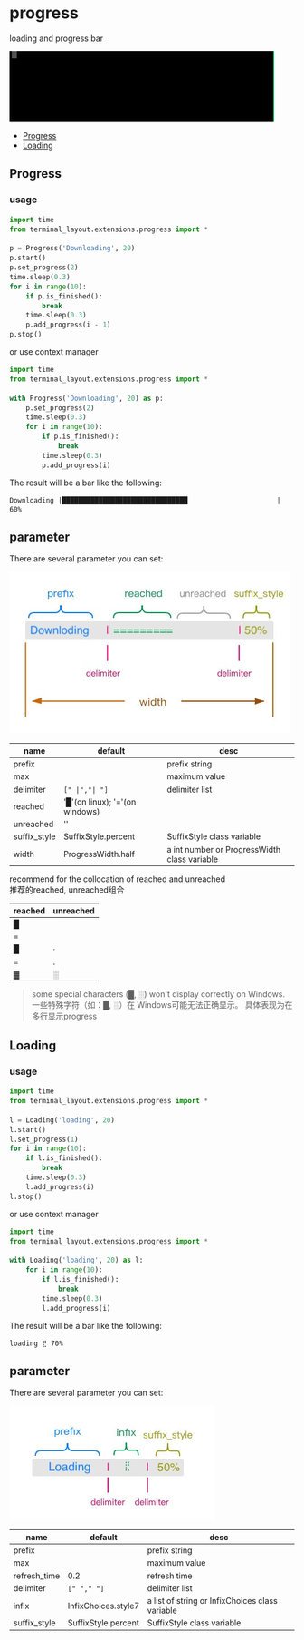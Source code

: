 # progress
loading and progress bar

![](../../../pic/progress.gif)

* [Progress](#Progress)
* [Loading](#Loading)

## Progress

### usage

```python
import time
from terminal_layout.extensions.progress import *

p = Progress('Downloading', 20)
p.start()
p.set_progress(2)
time.sleep(0.3)
for i in range(10):
    if p.is_finished():
        break
    time.sleep(0.3)
    p.add_progress(i - 1)
p.stop()
```

or use context manager
```python
import time
from terminal_layout.extensions.progress import *

with Progress('Downloading', 20) as p:
    p.set_progress(2)
    time.sleep(0.3)
    for i in range(10):
        if p.is_finished():
            break
        time.sleep(0.3)
        p.add_progress(i)
```

The result will be a bar like the following:

```
Downloading |███████████████████████████████                      |  60%
```

## parameter
There are several parameter you can set:

![](../../../pic/progress.jpg)

| name          | default              | desc                                         |
|---------------|----------------------|----------------------------------------------|
| prefix        |                      | prefix string                                |
| max           |                      | maximum value                                |
| delimiter     | `[" \|","\| "]`      | delimiter list                               |
| reached       | '█'(on linux); '='(on windows)   |                                  |
| unreached     | ''                   |                                              |
| suffix\_style | SuffixStyle\.percent | SuffixStyle class variable                   |
| width         | ProgressWidth\.half  | a int number or ProgressWidth class variable |

recommend for the collocation of reached and unreached  
推荐的reached, unreached组合  

| reached | unreached |
|---------|-----------|
|   █     |           |
|   =     |           |
|   █     |     ∙     |
|   =     |     .     |
|   ▓     |     ░     |

> some special characters (█, ░) won't display correctly on Windows.  
> 一些特殊字符（如：█, ░）在 Windows可能无法正确显示。
> 具体表现为在多行显示progress

## Loading

### usage

```python
import time
from terminal_layout.extensions.progress import *

l = Loading('loading', 20)
l.start()
l.set_progress(1)
for i in range(10):
    if l.is_finished():
        break
    time.sleep(0.3)
    l.add_progress(i)
l.stop()
```

or use context manager
```python
import time
from terminal_layout.extensions.progress import *

with Loading('loading', 20) as l:
    for i in range(10):
        if l.is_finished():
            break
        time.sleep(0.3)
        l.add_progress(i)
```

The result will be a bar like the following:

```
loading ⣟ 70%
```

## parameter
There are several parameter you can set:

![](../../../pic/loading.jpg)

| name          | default              | desc                                            |
|---------------|----------------------|-------------------------------------------------|
| prefix        |                      | prefix string                                   |
| max           |                      | maximum value                                   |
| refresh\_time | 0\.2                 | refresh time                                 |
| delimiter     | `[" "," "]`          | delimiter list                                  |
| infix         | InfixChoices\.style7 | a list of string or InfixChoices class variable |
| suffix\_style | SuffixStyle\.percent | SuffixStyle class variable                      |